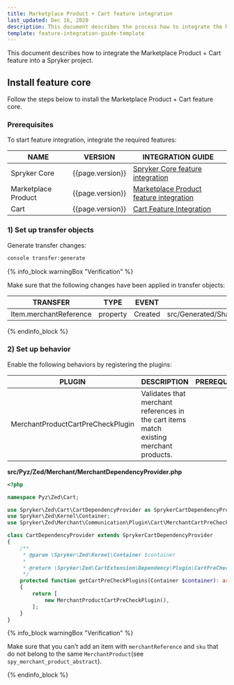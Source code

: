 ```yaml
---
title: Marketplace Product + Cart feature integration
last_updated: Dec 16, 2020
description: This document describes the process how to integrate the Marketplace Product + Cart feature into a Spryker project.
template: feature-integration-guide-template
---
```


This document describes how to integrate the Marketplace Product + Cart feature into a Spryker project.

## Install feature core

Follow the steps below to install the Marketplace Product + Cart feature core.

### Prerequisites

To start feature integration, integrate the required features:

| NAME | VERSION | INTEGRATION GUIDE  |
|-|-|-|
| Spryker Core | {{page.version}} | [Spryker Core feature integration](https://documentation.spryker.com/docs/spryker-core-feature-integration)  |
| Marketplace Product | {{page.version}} | [Marketplace Product feature integration](/docs/marketplace/dev/feature-integration-guides/{{page.version}}/marketplace-product-feature-integration.html)|
| Cart | {{page.version}} | [Cart Feature Integration](https://github.com/spryker-feature/cart) |

### 1) Set up transfer objects

Generate transfer changes:
```bash
console transfer:generate
```

{% info_block warningBox "Verification" %}

Make sure that the following changes have been applied in transfer objects:

| TRANSFER | TYPE | EVENT | PATH |
|-|-|-|-|
| Item.merchantReference | property | Created | src/Generated/Shared/Transfer/ItemTransfer |

{% endinfo_block %}

### 2) Set up behavior

Enable the following behaviors by registering the plugins:

| PLUGIN | DESCRIPTION | PREREQUISITES | NAMESPACE |
|-|-|-|-|
| MerchantProductCartPreCheckPlugin | Validates that merchant references in the cart items match existing merchant products. |  | Spryker\Zed\MerchantProduct\Communication\Plugin\Cart |

**src/Pyz/Zed/Merchant/MerchantDependencyProvider.php**

```php
<?php

namespace Pyz\Zed\Cart;

use Spryker\Zed\Cart\CartDependencyProvider as SprykerCartDependencyProvider;
use Spryker\Zed\Kernel\Container;
use Spryker\Zed\Merchant\Communication\Plugin\Cart\MerchantCartPreCheckPlugin;

class CartDependencyProvider extends SprykerCartDependencyProvider
{
    /**
     * @param \Spryker\Zed\Kernel\Container $container
     *
     * @return \Spryker\Zed\CartExtension\Dependency\Plugin\CartPreCheckPluginInterface[]
     */
    protected function getCartPreCheckPlugins(Container $container): array
    {
        return [
            new MerchantProductCartPreCheckPlugin(),
        ];
    }
}
```

{% info_block warningBox "Verification" %}

Make sure that you can’t add an item with `merchantReference` and `sku` that do not belong to the same `MerchantProduct`(see `spy_merchant_product_abstract`).

{% endinfo_block %}
